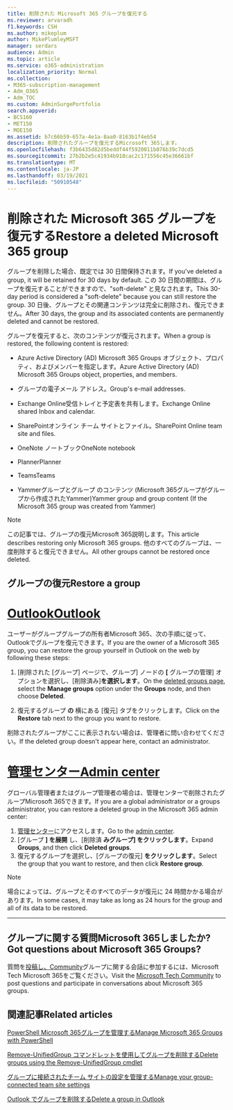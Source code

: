 ```yaml
---
title: 削除された Microsoft 365 グループを復元する
ms.reviewer: arvaradh
f1.keywords: CSH
ms.author: mikeplum
author: MikePlumleyMSFT
manager: serdars
audience: Admin
ms.topic: article
ms.service: o365-administration
localization_priority: Normal
ms.collection:
- M365-subscription-management
- Adm_O365
- Adm_TOC
ms.custom: AdminSurgePortfolio
search.appverid:
- BCS160
- MET150
- MOE150
ms.assetid: b7c66b59-657a-4e1a-8aa0-8163b1f4eb54
description: 削除されたグループを復元するMicrosoft 365します。
ms.openlocfilehash: f3b6435d82d5beddf44f5920011b076b39c7dcd5
ms.sourcegitcommit: 27b2b2e5c41934b918cac2c171556c45e36661bf
ms.translationtype: MT
ms.contentlocale: ja-JP
ms.lasthandoff: 03/19/2021
ms.locfileid: "50910548"
---
```

# <a name="restore-a-deleted-microsoft-365-group"></a><span data-ttu-id="013bb-103">削除された Microsoft 365 グループを復元する</span><span class="sxs-lookup"><span data-stu-id="013bb-103">Restore a deleted Microsoft 365 group</span></span>

<span data-ttu-id="013bb-104">グループを削除した場合、既定では 30 日間保持されます。</span><span class="sxs-lookup"><span data-stu-id="013bb-104">If you've deleted a group, it will be retained for 30 days by default.</span></span> <span data-ttu-id="013bb-105">この 30 日間の期間は、グループを復元することができますので、"soft-delete" と見なされます。</span><span class="sxs-lookup"><span data-stu-id="013bb-105">This 30-day period is considered a "soft-delete" because you can still restore the group.</span></span> <span data-ttu-id="013bb-106">30 日後、グループとその関連コンテンツは完全に削除され、復元できません。</span><span class="sxs-lookup"><span data-stu-id="013bb-106">After 30 days, the group and its associated contents are permanently deleted and cannot be restored.</span></span>

<span data-ttu-id="013bb-107">グループを復元すると、次のコンテンツが復元されます。</span><span class="sxs-lookup"><span data-stu-id="013bb-107">When a group is restored, the following content is restored:</span></span>
  
- <span data-ttu-id="013bb-108">Azure Active Directory (AD) Microsoft 365 Groups オブジェクト、プロパティ、およびメンバーを指定します。</span><span class="sxs-lookup"><span data-stu-id="013bb-108">Azure Active Directory (AD) Microsoft 365 Groups object, properties, and members.</span></span>
    
- <span data-ttu-id="013bb-109">グループの電子メール アドレス。</span><span class="sxs-lookup"><span data-stu-id="013bb-109">Group's e-mail addresses.</span></span>
    
- <span data-ttu-id="013bb-110">Exchange Online受信トレイと予定表を共有します。</span><span class="sxs-lookup"><span data-stu-id="013bb-110">Exchange Online shared Inbox and calendar.</span></span>
    
- <span data-ttu-id="013bb-111">SharePointオンライン チーム サイトとファイル。</span><span class="sxs-lookup"><span data-stu-id="013bb-111">SharePoint Online team site and files.</span></span>
    
- <span data-ttu-id="013bb-112">OneNote ノートブック</span><span class="sxs-lookup"><span data-stu-id="013bb-112">OneNote notebook</span></span>
    
- <span data-ttu-id="013bb-113">Planner</span><span class="sxs-lookup"><span data-stu-id="013bb-113">Planner</span></span>
    
- <span data-ttu-id="013bb-114">Teams</span><span class="sxs-lookup"><span data-stu-id="013bb-114">Teams</span></span>

- <span data-ttu-id="013bb-115">Yammerグループとグループ のコンテンツ (Microsoft 365グループがグループから作成されたYammer)</span><span class="sxs-lookup"><span data-stu-id="013bb-115">Yammer group and group content (If the Microsoft 365 group was created from Yammer)</span></span>

> [!NOTE]
> <span data-ttu-id="013bb-116">この記事では、グループの復元Microsoft 365説明します。</span><span class="sxs-lookup"><span data-stu-id="013bb-116">This article describes restoring only Microsoft 365 groups.</span></span> <span data-ttu-id="013bb-117">他のすべてのグループは、一度削除すると復元できません。</span><span class="sxs-lookup"><span data-stu-id="013bb-117">All other groups cannot be restored once deleted.</span></span>

## <a name="restore-a-group"></a><span data-ttu-id="013bb-118">グループの復元</span><span class="sxs-lookup"><span data-stu-id="013bb-118">Restore a group</span></span>

# <a name="outlook"></a>[<span data-ttu-id="013bb-119">Outlook</span><span class="sxs-lookup"><span data-stu-id="013bb-119">Outlook</span></span>](#tab/outlook)

<span data-ttu-id="013bb-120">ユーザーがグループグループの所有者Microsoft 365、次の手順に従って、Outlookでグループを復元できます。</span><span class="sxs-lookup"><span data-stu-id="013bb-120">If you are the owner of a Microsoft 365 group, you can restore the group yourself in Outlook on the web by following these steps:</span></span>

1. <span data-ttu-id="013bb-121">[削除された [グループ] ページで、[](https://outlook.office.com/people/group/deleted)グループ] ノードの **[** グループの管理] オプションを選択し、[削除済み]**を選択します**。</span><span class="sxs-lookup"><span data-stu-id="013bb-121">On the [deleted groups page](https://outlook.office.com/people/group/deleted), select the **Manage groups** option under the **Groups** node, and then choose **Deleted**.</span></span>

2. <span data-ttu-id="013bb-122">復元するグループ **の** 横にある [復元] タブをクリックします。</span><span class="sxs-lookup"><span data-stu-id="013bb-122">Click on the **Restore** tab next to the group you want to restore.</span></span>

<span data-ttu-id="013bb-123">削除されたグループがここに表示されない場合は、管理者に問い合わせてください。</span><span class="sxs-lookup"><span data-stu-id="013bb-123">If the deleted group doesn't appear here, contact an administrator.</span></span>

# <a name="admin-center"></a>[<span data-ttu-id="013bb-124">管理センター</span><span class="sxs-lookup"><span data-stu-id="013bb-124">Admin center</span></span>](#tab/admin-center)

<span data-ttu-id="013bb-125">グローバル管理者またはグループ管理者の場合は、管理センターで削除されたグループMicrosoft 365できます。</span><span class="sxs-lookup"><span data-stu-id="013bb-125">If you are a global administrator or a groups administrator, you can restore a deleted group in the Microsoft 365 admin center:</span></span>

1. <span data-ttu-id="013bb-126">[管理センター](https://admin.microsoft.com)にアクセスします。</span><span class="sxs-lookup"><span data-stu-id="013bb-126">Go to the [admin center](https://admin.microsoft.com).</span></span>
2. <span data-ttu-id="013bb-127">[グループ **] を展開** し、[削除済 **みグループ] をクリックします**。</span><span class="sxs-lookup"><span data-stu-id="013bb-127">Expand **Groups**, and then click **Deleted groups**.</span></span>
3. <span data-ttu-id="013bb-128">復元するグループを選択し、[グループの復元] **をクリックします**。</span><span class="sxs-lookup"><span data-stu-id="013bb-128">Select the group that you want to restore, and then click **Restore group**.</span></span>

> [!NOTE]
> <span data-ttu-id="013bb-129">場合によっては、グループとそのすべてのデータが復元に 24 時間かかる場合があります。</span><span class="sxs-lookup"><span data-stu-id="013bb-129">In some cases, it may take as long as 24 hours for the group and all of its data to be restored.</span></span> 

---

## <a name="got-questions-about-microsoft-365-groups"></a><span data-ttu-id="013bb-130">グループに関する質問Microsoft 365しましたか?</span><span class="sxs-lookup"><span data-stu-id="013bb-130">Got questions about Microsoft 365 Groups?</span></span>

<span data-ttu-id="013bb-131">質問を[投稿し、Community](https://techcommunity.microsoft.com/t5/Office-365-Groups/ct-p/Office365Groups)グループに関する会話に参加するには、Microsoft Tech Microsoft 365をご覧ください。</span><span class="sxs-lookup"><span data-stu-id="013bb-131">Visit the [Microsoft Tech Community](https://techcommunity.microsoft.com/t5/Office-365-Groups/ct-p/Office365Groups) to post questions and participate in conversations about Microsoft 365 groups.</span></span> 
  
## <a name="related-articles"></a><span data-ttu-id="013bb-132">関連記事</span><span class="sxs-lookup"><span data-stu-id="013bb-132">Related articles</span></span>

[<span data-ttu-id="013bb-133">PowerShell Microsoft 365グループを管理する</span><span class="sxs-lookup"><span data-stu-id="013bb-133">Manage Microsoft 365 Groups with PowerShell</span></span>](../../enterprise/manage-microsoft-365-groups-with-powershell.md)
  
[<span data-ttu-id="013bb-134">Remove-UnifiedGroup コマンドレットを使用してグループを削除する</span><span class="sxs-lookup"><span data-stu-id="013bb-134">Delete groups using the Remove-UnifiedGroup cmdlet</span></span>](/powershell/module/exchange/remove-unifiedgroup)
  
[<span data-ttu-id="013bb-135">グループに接続されたチーム サイトの設定を管理する</span><span class="sxs-lookup"><span data-stu-id="013bb-135">Manage your group-connected team site settings</span></span>](https://support.microsoft.com/office/8376034d-d0c7-446e-9178-6ab51c58df42)
  
[<span data-ttu-id="013bb-136">Outlook でグループを削除する</span><span class="sxs-lookup"><span data-stu-id="013bb-136">Delete a group in Outlook</span></span>](https://support.microsoft.com/office/ca7f5a9e-ae4f-4cbe-a4bc-89c469d1726f)